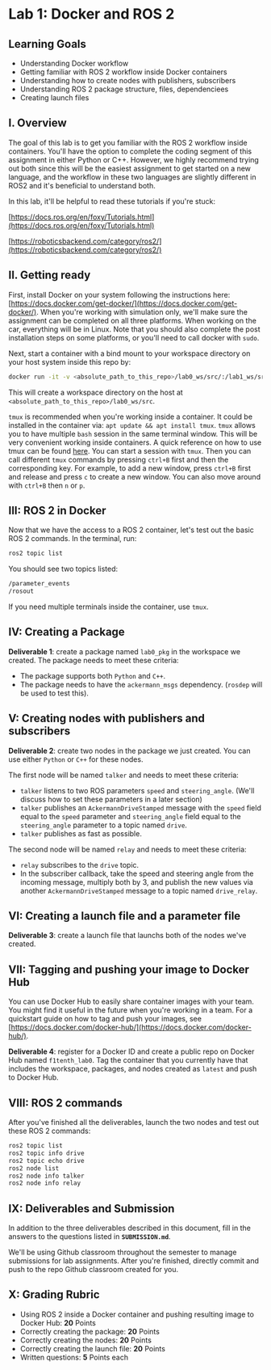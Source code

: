 # Lab 1: Docker and ROS 2

## Learning Goals

- Understanding Docker workflow
- Getting familiar with ROS 2 workflow inside Docker containers
- Understanding how to create nodes with publishers, subscribers
- Understanding ROS 2 package structure, files, dependenciees
- Creating launch files

## I. Overview

The goal of this lab is to get you familiar with the ROS 2 workflow inside containers. You'll have the option to complete the coding segment of this assignment in either Python or C++. However, we highly recommend trying out both since this will be the easiest assignment to get started on a new language, and the workflow in these two languages are slightly different in ROS2 and it's beneficial to understand both.

In this lab, it'll be helpful to read these tutorials if you're stuck:

[https://docs.ros.org/en/foxy/Tutorials.html](https://docs.ros.org/en/foxy/Tutorials.html)

[https://roboticsbackend.com/category/ros2/](https://roboticsbackend.com/category/ros2/)

## II. Getting ready

First, install Docker on your system following the instructions here: [https://docs.docker.com/get-docker/](https://docs.docker.com/get-docker/). When you're working with simulation only, we'll make sure the assignment can be completed on all three platforms. When working on the car, everything will be in Linux. Note that you should also complete the post installation steps on some platforms, or you'll need to call docker with ```sudo```.

Next, start a container with a bind mount to your workspace directory on your host system inside this repo by:

```bash
docker run -it -v <absolute_path_to_this_repo>/lab0_ws/src/:/lab1_ws/src/ ros:foxy
```

This will create a workspace directory on the host at `<absolute_path_to_this_repo>/lab0_ws/src`.

`tmux` is recommended when you're working inside a container. It could be installed in the container via: `apt update && apt install tmux`. `tmux` allows you to have multiple `bash` session in the same terminal window. This will be very convenient working inside containers. A quick reference on how to use tmux can be found [here](https://tmuxcheatsheet.com/).  You can start a session with `tmux`. Then you can call different `tmux` commands by pressing `ctrl+B` first and then the corresponding key. For example, to add a new window, press `ctrl+B` first and release and press `c` to create a new window. You can also move around with `ctrl+B` then `n` or `p`.

## III: ROS 2 in Docker

Now that we have the access to a ROS 2 container, let's test out the basic ROS 2 commands. In the terminal, run:

```bash
ros2 topic list
```
You should see two topics listed:
```bash
/parameter_events
/rosout
```

If you need multiple terminals inside the container, use `tmux`.

## IV: Creating a Package
**Deliverable 1**: create a package named `lab0_pkg` in the workspace we created. The package needs to meet these criteria:
- The package supports both `Python` and `C++`.
- The package needs to have the `ackermann_msgs` dependency. (`rosdep` will be used to test this).

## V: Creating nodes with publishers and subscribers
**Deliverable 2**: create two nodes in the package we just created. You can use either `Python` or `C++` for these nodes.

The first node will be named `talker` and needs to meet these criteria:
- `talker` listens to two ROS parameters `speed` and `steering_angle`. (We'll discuss how to set these parameters in a later section)
- `talker` publishes an `AckermannDriveStamped` message with the `speed` field equal to the `speed` parameter and `steering_angle` field equal to the `steering_angle` parameter to a topic named `drive`.
- `talker` publishes as fast as possible.

The second node will be named `relay` and needs to meet these criteria:
- `relay` subscribes to the `drive` topic.
- In the subscriber callback, take the speed and steering angle from the incoming message, multiply both by 3, and publish the new values via another `AckermannDriveStamped` message to a topic named `drive_relay`.

## VI: Creating a launch file and a parameter file
**Deliverable 3**: create a launch file that launchs both of the nodes we've created.

## VII: Tagging and pushing your image to Docker Hub
You can use Docker Hub to easily share container images with your team. You might find it useful in the future when you're working in a team. For a quickstart guide on how to tag and push your images, see [https://docs.docker.com/docker-hub/](https://docs.docker.com/docker-hub/).

**Deliverable 4**: register for a Docker ID and create a public repo on Docker Hub named `f1tenth_lab0`. Tag the container that you currently have that includes the workspace, packages, and nodes created as `latest` and push to Docker Hub.

## VIII: ROS 2 commands

After you've finished all the deliverables, launch the two nodes and test out these ROS 2 commands:
```bash
ros2 topic list
ros2 topic info drive
ros2 topic echo drive
ros2 node list
ros2 node info talker
ros2 node info relay
```

## IX: Deliverables and Submission
In addition to the three deliverables described in this document, fill in the answers to the questions listed in **`SUBMISSION.md`**.

We'll be using Github classroom throughout the semester to manage submissions for lab assignments. After you're finished, directly commit and push to the repo Github classroom created for you.

## X: Grading Rubric
- Using ROS 2 inside a Docker container and pushing resulting image to Docker Hub: **20** Points
- Correctly creating the package: **20** Points
- Correctly creating the nodes: **20** Points
- Correctly creating the launch file: **20** Points
- Written questions: **5** Points each

